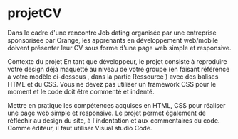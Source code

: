 # projetCV
Dans le cadre d'une rencontre Job dating organisée par une entreprise sponsorisée par Orange, les apprenants en développement web/mobile doivent présenter leur CV sous forme d'une page web simple et responsive.

Contexte du projet
En tant que développeur, le projet consiste à reproduire votre design déjà maquetté au niveau de votre groupe (en faisant référence à votre modèle ci-dessous , dans la partie Ressource ) avec des balises HTML et du CSS. Vous ne devez pas utiliser un framework CSS pour le moment et le code doit être commenté et indenté. 

Mettre en pratique les compétences acquises en HTML, CSS pour réaliser une page web simple et responsive. Le projet permet également de réfléchir au design du site, à l'indentation et aux commentaires du code. Comme éditeur, il faut utiliser Visual studio Code.
